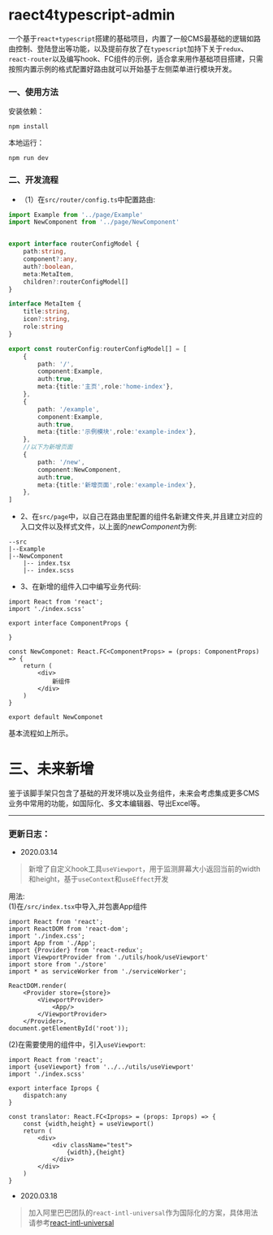 # raect4typescript-admin
一个基于`react+typescript`搭建的基础项目，内置了一般CMS最基础的逻辑如路由控制、登陆登出等功能，以及提前存放了在`typescript`加持下关于`redux`、`react-router`以及编写hook、FC组件的示例，适合拿来用作基础项目搭建，只需按照内置示例的格式配置好路由就可以开始基于左侧菜单进行模块开发。

### 一、使用方法
安装依赖：
```
npm install
```
本地运行：
```
npm run dev
```

### 二、开发流程
- （1）在`src/router/config.ts`中配置路由:
```typescript
import Example from '../page/Example'
import NewComponent from '../page/NewComponent'


export interface routerConfigModel {
    path:string,
    component?:any,
    auth?:boolean,
    meta:MetaItem,
    children?:routerConfigModel[]
}

interface MetaItem {
    title:string,
    icon?:string,
    role:string
}

export const routerConfig:routerConfigModel[] = [
    {
        path: '/',
        component:Example,
        auth:true,
        meta:{title:'主页',role:'home-index'},
    },
    {
        path: '/example',
        component:Example,
        auth:true,
        meta:{title:'示例模块',role:'example-index'},
    },
    //以下为新增页面
    {
        path: '/new',
        component:NewComponent,
        auth:true,
        meta:{title:'新增页面',role:'example-index'},
    },
]
```

- 2、在`src/page`中，以自己在路由里配置的组件名新建文件夹,并且建立对应的入口文件以及样式文件，以上面的*newComponent*为例:
```
--src
|--Example
|--NewComponent
    |-- index.tsx
    |-- index.scss

```
- 3、在新增的组件入口中编写业务代码:
```tsx
import React from 'react';
import './index.scss'

export interface ComponentProps {

}

const NewComponet: React.FC<ComponentProps> = (props: ComponentProps) => {
    return (
        <div>
            新组件
        </div>
    )
}

export default NewComponet
```

基本流程如上所示。


# 三、未来新增
鉴于该脚手架只包含了基础的开发环境以及业务组件，未来会考虑集成更多CMS业务中常用的功能，如国际化、多文本编辑器、导出Excel等。

---
 
 
### 更新日志：

- 2020.03.14
> 新增了自定义hook工具`useViewport`，用于监测屏幕大小返回当前的width和height，基于`useContext`和`useEffect`开发

用法:  
(1)在`/src/index.tsx`中导入,并包裹App组件
```tsx
import React from 'react';
import ReactDOM from 'react-dom';
import './index.css';
import App from './App';
import {Provider} from 'react-redux';
import ViewportProvider from './utils/hook/useViewport'
import store from './store'
import * as serviceWorker from './serviceWorker';

ReactDOM.render(
    <Provider store={store}>
        <ViewportProvider>
            <App/> 
        </ViewportProvider>
    </Provider>,
document.getElementById('root'));
```
(2)在需要使用的组件中，引入`useViewport`:
```tsx
import React from 'react';
import {useViewport} from '../../utils/useViewport'
import './index.scss'

export interface Iprops {
    dispatch:any
}

const translator: React.FC<Iprops> = (props: Iprops) => {
    const {width,height} = useViewport()
    return (
        <div>
            <div className="test">
                {width},{height}
            </div>
        </div>
    )
}
```

- 2020.03.18
> 加入阿里巴巴团队的```react-intl-universal```作为国际化的方案，具体用法请参考[react-intl-universal](https://github.com/alibaba/react-intl-universal)